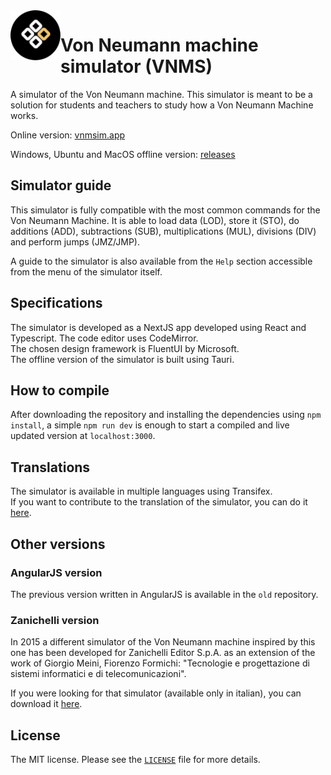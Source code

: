 <img align="left" width="80" height="80" src="https://github.com/c2r0b/vnmsim/blob/main/src-tauri/icons/Square89x89Logo.png" />

# Von Neumann machine simulator (VNMS)

A simulator of the Von Neumann machine.
This simulator is meant to be a solution for students and teachers to study how a Von Neumann Machine works.

Online version: [vnmsim.app](https://vnmsim.app)

Windows, Ubuntu and MacOS offline version: [releases](https://github.com/c2r0b/vnmsim/releases)

## Simulator guide

This simulator is fully compatible with the most common commands for the Von Neumann Machine. It is able to load data (LOD), store it (STO), do additions (ADD), subtractions (SUB), multiplications (MUL), divisions (DIV) and perform jumps (JMZ/JMP).

A guide to the simulator is also available from the `Help` section accessible from the menu of the simulator itself.

## Specifications

The simulator is developed as a NextJS app developed using React and Typescript. The code editor uses CodeMirror.  
The chosen design framework is FluentUI by Microsoft.  
The offline version of the simulator is built using Tauri.

## How to compile

After downloading the repository and installing the dependencies using `npm install`, a simple `npm run dev` is enough to start a compiled and live updated version at `localhost:3000`.

## Translations

The simulator is available in multiple languages using Transifex.  
If you want to contribute to the translation of the simulator, you can do it [here](https://www.transifex.com/lorenzo-ganni/vnmsim/).

## Other versions

### AngularJS version

The previous version written in AngularJS is available in the `old` repository.

### Zanichelli version

In 2015 a different simulator of the Von Neumann machine inspired by this one has been developed for Zanichelli Editor S.p.A. as an extension of the work of Giorgio Meini, Fiorenzo Formichi: "Tecnologie e progettazione di sistemi informatici e di telecomunicazioni".

If you were looking for that simulator (available only in italian), you can download it [here](http://goo.gl/hSwG4m).

## License

The MIT license. Please see the [`LICENSE`](./LICENSE) file for more details.

